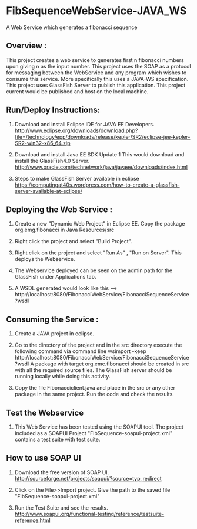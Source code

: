 # FibSequenceWebService-JAVA_WS
A Web Service which generates a fibonacci sequence

Overview :
--------------
This project creates a web service to generates first n fibonacci numbers upon giving
n as the input number. This project uses the SOAP as a protocol for messaging
between the WebService and any program which wishes to consume this service. More 
specifically this uses a JAVA-WS specification. This project uses GlassFish
Server to publish this application. This project current would be published and
host on the local machine.

Run/Deploy Instructions:
-----------------------------
1) Download and install Eclipse IDE for JAVA EE Developers.
http://www.eclipse.org/downloads/download.php?file=/technology/epp/downloads/release/kepler/SR2/eclipse-jee-kepler-SR2-win32-x86_64.zip

2) Download and install Java EE SDK Update 1
This would download and install the GlassFish4.0 Server.
http://www.oracle.com/technetwork/java/javaee/downloads/index.html

3) Steps to make GlassFish Server available in eclipse
https://computingat40s.wordpress.com/how-to-create-a-glassfish-server-available-at-eclipse/

Deploying the Web Service :
-------------------------------
1) Create a new "Dynamic Web Project" in Eclipse EE. Copy the package org.emg.fibonacci
in Java Resources/src

2) Right click the project and select "Build Project".

3) Right click on the project and select "Run As" , "Run on Server". This deploys
the Webservice.

4) The Webservice deployed can be seen on the admin path for the GlassFish under
Applications tab.

5) A WSDL generated would look like this --> http://localhost:8080/FibonacciWebService/FibonacciSequenceService?wsdl

Consuming the Service :
--------------------------------
1) Create a JAVA project in eclipse.

2) Go to the directory of the project and in the src directory execute the following command
via command line
wsimport -keep http://localhost:8080/FibonacciWebService/FibonacciSequenceService?wsdl
A package with target org.emc.fibonacci should be created in src with all the required
source files. The GlassFish server should be running locally while doing this activity.

3) Copy the file Fibonacciclient.java and place in the src or any other package in the same project.
Run the code and check the results.

Test the Webservice
--------------------------------
1) This Web Service has been tested using the SOAPUI tool. The project included as 
a SOAPUI Project "FibSequence-soapui-project.xml" contains a test suite with test suite.

How to use SOAP UI
--------------------------------
1) Download the free version of SOAP UI.
http://sourceforge.net/projects/soapui/?source=typ_redirect

2) Click on the File>>Import project. Give the path to the saved file "FibSequence-soapui-project.xml"

3) Run the Test Suite and see the results.
http://www.soapui.org/functional-testing/reference/testsuite-reference.html
